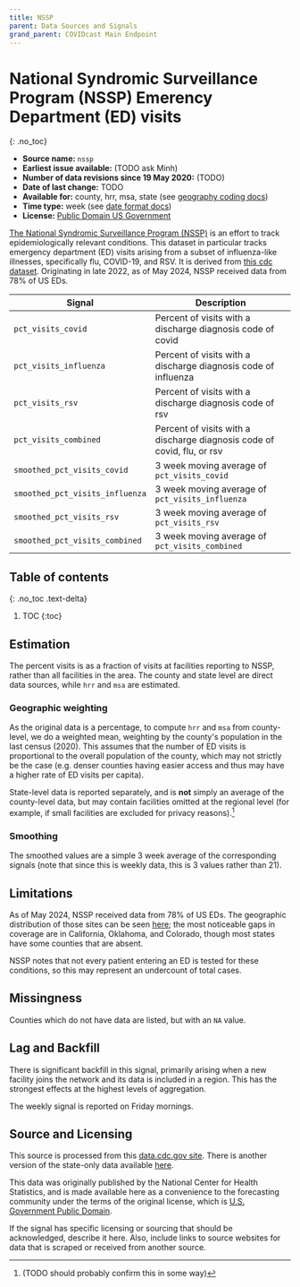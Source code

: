 ```yaml
---
title: NSSP
parent: Data Sources and Signals
grand_parent: COVIDcast Main Endpoint
---
```

# National Syndromic Surveillance Program (NSSP) Emerency Department (ED) visits
{: .no_toc}

* **Source name:** `nssp`
* **Earliest issue available:** (TODO ask Minh)
* **Number of data revisions since 19 May 2020:** (TODO)
* **Date of last change:** TODO
* **Available for:** county, hrr, msa, state (see [geography coding docs](../covidcast_geography.md))
* **Time type:** week (see [date format docs](../covidcast_times.md))
* **License:** [Public Domain US Government](https://www.usa.gov/government-works)

[The National Syndromic Surveillance Program (NSSP)](https://www.cdc.gov/nssp/php/about/index.html) is an effort to track epidemiologically relevant conditions.
This dataset in particular tracks emergency department (ED) visits arising from a subset of influenza-like illnesses, specifically flu, COVID-19, and RSV.
It is derived from [this cdc dataset](https://data.cdc.gov/Public-Health-Surveillance/2023-Respiratory-Virus-Response-NSSP-Emergency-Dep/rdmq-nq56/about_data). 
Originating in late 2022, as of May 2024, NSSP received data from 78% of US EDs.

| Signal                          | Description                                                             |
|---------------------------------|-------------------------------------------------------------------------|
| `pct_visits_covid`              | Percent of visits with a discharge diagnosis code of covid              |
| `pct_visits_influenza`          | Percent of visits with a discharge diagnosis code of influenza          |
| `pct_visits_rsv`                | Percent of visits with a discharge diagnosis code of rsv                |
| `pct_visits_combined`           | Percent of visits with a discharge diagnosis code of covid, flu, or rsv |
| `smoothed_pct_visits_covid`     | 3 week moving average of `pct_visits_covid`                        |
| `smoothed_pct_visits_influenza` | 3 week moving average of `pct_visits_influenza`                    |
| `smoothed_pct_visits_rsv`       | 3 week moving average of `pct_visits_rsv`                          |
| `smoothed_pct_visits_combined`  | 3 week moving average of `pct_visits_combined`                     |

## Table of contents
{: .no_toc .text-delta}

1. TOC
{:toc}

## Estimation

The percent visits is as a fraction of visits at facilities reporting to NSSP, rather than all facilities in the area.
The county and state level are direct data sources, while `hrr` and `msa` are estimated.

### Geographic weighting
As the original data is a percentage, to compute `hrr` and `msa` from county-level, we do a weighted mean, weighting by the county's population in the last census (2020).
This assumes that the number of ED visits is proportional to the overall population of the county, which may not strictly be the case (e.g. denser counties having easier access and thus may have a higher rate of ED visits per capita).

State-level data is reported separately, and is **not** simply an average of the county-level data, but may contain facilities omitted at the regional level (for example, if small facilities are excluded for privacy reasons).[^1] 

### Smoothing

The smoothed values are a simple 3 week average of the corresponding signals (note that since this is weekly data, this is 3 values rather than 21).

## Limitations

As of May 2024, NSSP received data from 78% of US EDs.
The geographic distribution of those sites can be seen [here](https://www.cdc.gov/nssp/media/images/2024/04/Participation-with-date.png); the most noticeable gaps in coverage are in California, Oklahoma, and Colorado, though most states have some counties that are absent.

NSSP notes that not every patient entering an ED is tested for these conditions, so this may represent an undercount of total cases.

## Missingness

Counties which do not have data are listed, but with an `NA` value.

## Lag and Backfill

There is significant backfill in this signal, primarily arising when a new facility joins the network and its data is included in a region.
This has the strongest effects at the highest levels of aggregation.


The weekly signal is reported on Friday mornings.

## Source and Licensing

This source is processed from this [data.cdc.gov site](https://data.cdc.gov/Public-Health-Surveillance/2023-Respiratory-Virus-Response-NSSP-Emergency-Dep/rdmq-nq56/about_data).
There is another version of the state-only data available [here](https://data.cdc.gov/Public-Health-Surveillance/2023-Respiratory-Virus-Response-NSSP-Emergency-Dep/7mra-9cq9/about_data).

This data was originally published by the National Center for Health Statistics, and is made available here as a convenience to the forecasting community under the terms of the original license, which is [U.S. Government Public Domain](https://www.usa.gov/government-copyright).

If the signal has specific licensing or sourcing that should be acknowledged,
describe it here. Also, include links to source websites for data that is
scraped or received from another source.

[^1]: (TODO should probably confirm this in some way)
